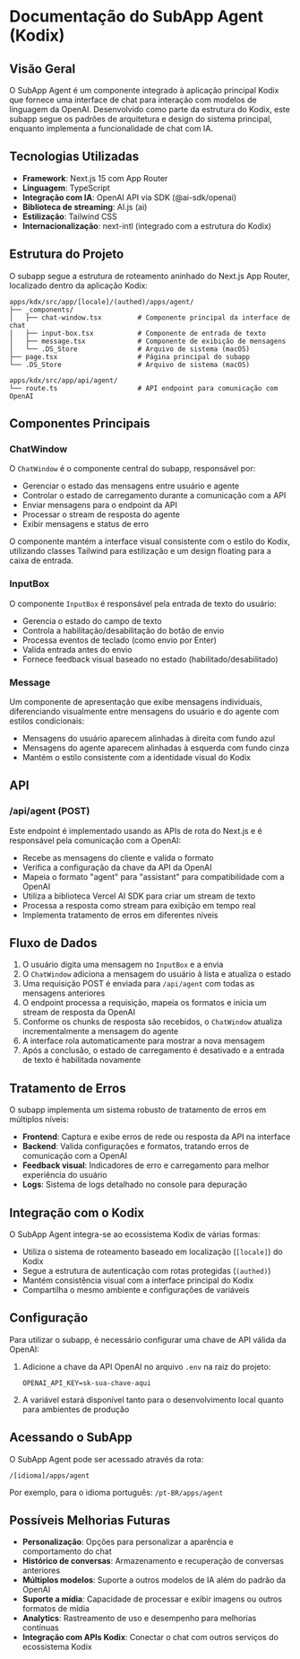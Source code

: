 # Documentação do SubApp Agent (Kodix)

## Visão Geral

O SubApp Agent é um componente integrado à aplicação principal Kodix que fornece uma interface de chat para interação com modelos de linguagem da OpenAI. Desenvolvido como parte da estrutura do Kodix, este subapp segue os padrões de arquitetura e design do sistema principal, enquanto implementa a funcionalidade de chat com IA.

## Tecnologias Utilizadas

- **Framework**: Next.js 15 com App Router
- **Linguagem**: TypeScript
- **Integração com IA**: OpenAI API via SDK (@ai-sdk/openai)
- **Biblioteca de streaming**: AI.js (ai)
- **Estilização**: Tailwind CSS
- **Internacionalização**: next-intl (integrado com a estrutura do Kodix)

## Estrutura do Projeto

O subapp segue a estrutura de roteamento aninhado do Next.js App Router, localizado dentro da aplicação Kodix:

```
apps/kdx/src/app/[locale]/(authed)/apps/agent/
├── _components/
│   ├── chat-window.tsx         # Componente principal da interface de chat
│   ├── input-box.tsx           # Componente de entrada de texto
│   ├── message.tsx             # Componente de exibição de mensagens
│   └── .DS_Store               # Arquivo de sistema (macOS)
├── page.tsx                    # Página principal do subapp
└── .DS_Store                   # Arquivo de sistema (macOS)

apps/kdx/src/app/api/agent/
└── route.ts                    # API endpoint para comunicação com OpenAI
```

## Componentes Principais

### ChatWindow

O `ChatWindow` é o componente central do subapp, responsável por:

- Gerenciar o estado das mensagens entre usuário e agente
- Controlar o estado de carregamento durante a comunicação com a API
- Enviar mensagens para o endpoint da API
- Processar o stream de resposta do agente
- Exibir mensagens e status de erro

O componente mantém a interface visual consistente com o estilo do Kodix, utilizando classes Tailwind para estilização e um design floating para a caixa de entrada.

### InputBox

O componente `InputBox` é responsável pela entrada de texto do usuário:

- Gerencia o estado do campo de texto
- Controla a habilitação/desabilitação do botão de envio
- Processa eventos de teclado (como envio por Enter)
- Valida entrada antes do envio
- Fornece feedback visual baseado no estado (habilitado/desabilitado)

### Message

Um componente de apresentação que exibe mensagens individuais, diferenciando visualmente entre mensagens do usuário e do agente com estilos condicionais:

- Mensagens do usuário aparecem alinhadas à direita com fundo azul
- Mensagens do agente aparecem alinhadas à esquerda com fundo cinza
- Mantém o estilo consistente com a identidade visual do Kodix

## API

### /api/agent (POST)

Este endpoint é implementado usando as APIs de rota do Next.js e é responsável pela comunicação com a OpenAI:

- Recebe as mensagens do cliente e valida o formato
- Verifica a configuração da chave da API da OpenAI
- Mapeia o formato "agent" para "assistant" para compatibilidade com a OpenAI
- Utiliza a biblioteca Vercel AI SDK para criar um stream de texto
- Processa a resposta como stream para exibição em tempo real
- Implementa tratamento de erros em diferentes níveis

## Fluxo de Dados

1. O usuário digita uma mensagem no `InputBox` e a envia
2. O `ChatWindow` adiciona a mensagem do usuário à lista e atualiza o estado
3. Uma requisição POST é enviada para `/api/agent` com todas as mensagens anteriores
4. O endpoint processa a requisição, mapeia os formatos e inicia um stream de resposta da OpenAI
5. Conforme os chunks de resposta são recebidos, o `ChatWindow` atualiza incrementalmente a mensagem do agente
6. A interface rola automaticamente para mostrar a nova mensagem
7. Após a conclusão, o estado de carregamento é desativado e a entrada de texto é habilitada novamente

## Tratamento de Erros

O subapp implementa um sistema robusto de tratamento de erros em múltiplos níveis:

- **Frontend**: Captura e exibe erros de rede ou resposta da API na interface
- **Backend**: Valida configurações e formatos, tratando erros de comunicação com a OpenAI
- **Feedback visual**: Indicadores de erro e carregamento para melhor experiência do usuário
- **Logs**: Sistema de logs detalhado no console para depuração

## Integração com o Kodix

O SubApp Agent integra-se ao ecossistema Kodix de várias formas:

- Utiliza o sistema de roteamento baseado em localização (`[locale]`) do Kodix
- Segue a estrutura de autenticação com rotas protegidas (`(authed)`)
- Mantém consistência visual com a interface principal do Kodix
- Compartilha o mesmo ambiente e configurações de variáveis

## Configuração

Para utilizar o subapp, é necessário configurar uma chave de API válida da OpenAI:

1. Adicione a chave da API OpenAI no arquivo `.env` na raiz do projeto:

   ```
   OPENAI_API_KEY=sk-sua-chave-aqui
   ```

2. A variável estará disponível tanto para o desenvolvimento local quanto para ambientes de produção

## Acessando o SubApp

O SubApp Agent pode ser acessado através da rota:

```
/[idioma]/apps/agent
```

Por exemplo, para o idioma português: `/pt-BR/apps/agent`

## Possíveis Melhorias Futuras

- **Personalização**: Opções para personalizar a aparência e comportamento do chat
- **Histórico de conversas**: Armazenamento e recuperação de conversas anteriores
- **Múltiplos modelos**: Suporte a outros modelos de IA além do padrão da OpenAI
- **Suporte a mídia**: Capacidade de processar e exibir imagens ou outros formatos de mídia
- **Analytics**: Rastreamento de uso e desempenho para melhorias contínuas
- **Integração com APIs Kodix**: Conectar o chat com outros serviços do ecossistema Kodix
